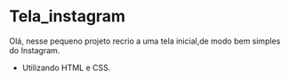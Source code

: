 # Tela_instagram

Olá, nesse pequeno projeto recrio a uma tela inicial,de modo bem simples do Instagram.
- Utilizando HTML e CSS.
